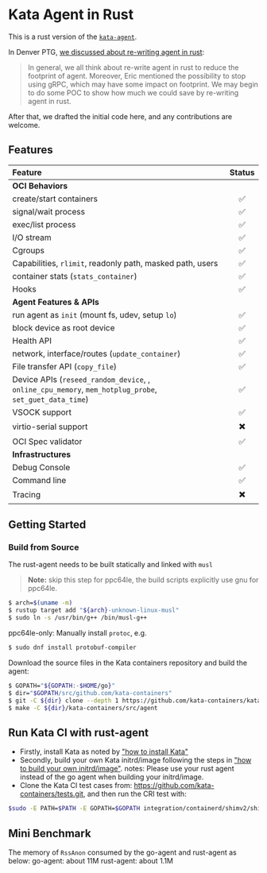 # Kata Agent in Rust

This is a rust version of the [`kata-agent`](https://github.com/kata-containers/agent).

In Denver PTG, [we discussed about re-writing agent in rust](https://etherpad.openstack.org/p/katacontainers-2019-ptg-denver-agenda):

> In general, we all think about re-write agent in rust to reduce the footprint of agent. Moreover, Eric mentioned the possibility to stop using gRPC, which may have some impact on footprint. We may begin to do some POC to show how much we could save by re-writing agent in rust.

After that, we drafted the initial code here, and any contributions are welcome.

## Features

| Feature | Status |
| :--|:--:|
| **OCI Behaviors** |
| create/start containers | :white_check_mark: |
| signal/wait process     | :white_check_mark: |
| exec/list process       | :white_check_mark: |
| I/O stream              | :white_check_mark: |
| Cgroups                 | :white_check_mark: |
| Capabilities, `rlimit`, readonly path, masked path, users | :white_check_mark: |
| container stats (`stats_container`)                     | :white_check_mark: |
| Hooks                   | :white_check_mark: |
| **Agent Features & APIs** |
| run agent as `init` (mount fs, udev, setup `lo`) | :white_check_mark: |
| block device as root device                      | :white_check_mark: |
| Health API                                       | :white_check_mark: |
| network, interface/routes (`update_container`)   | :white_check_mark: |
| File transfer API (`copy_file`)                  | :white_check_mark: |
| Device APIs (`reseed_random_device`, , `online_cpu_memory`, `mem_hotplug_probe`, `set_guet_data_time`) | :white_check_mark: |
| VSOCK support                                    | :white_check_mark: |
| virtio-serial support                            | :heavy_multiplication_x: |
| OCI Spec validator                               | :white_check_mark: |
| **Infrastructures**|
| Debug Console | :white_check_mark: |
| Command line  | :white_check_mark: |
| Tracing       | :heavy_multiplication_x: |

## Getting Started

### Build from Source
The rust-agent needs to be built statically and linked with `musl`

> **Note:** skip this step for ppc64le, the build scripts explicitly use gnu for ppc64le.

```bash
$ arch=$(uname -m)
$ rustup target add "${arch}-unknown-linux-musl"
$ sudo ln -s /usr/bin/g++ /bin/musl-g++
```

ppc64le-only: Manually install `protoc`, e.g.
```bash
$ sudo dnf install protobuf-compiler
```

Download the source files in the Kata containers repository and build the agent:
```bash
$ GOPATH="${GOPATH:-$HOME/go}"
$ dir="$GOPATH/src/github.com/kata-containers"
$ git -C ${dir} clone --depth 1 https://github.com/kata-containers/kata-containers
$ make -C ${dir}/kata-containers/src/agent
```

## Run Kata CI with rust-agent
   * Firstly, install Kata as noted by ["how to install Kata"](../../docs/install/README.md)
   * Secondly, build your own Kata initrd/image following the steps in ["how to build your own initrd/image"](../../docs/Developer-Guide.md#create-and-install-rootfs-and-initrd-image).
notes: Please use your rust agent instead of the go agent when building your initrd/image.
   * Clone the Kata CI test cases from: https://github.com/kata-containers/tests.git, and then run the CRI test with: 

```bash
$sudo -E PATH=$PATH -E GOPATH=$GOPATH integration/containerd/shimv2/shimv2-tests.sh
```

## Mini Benchmark
The memory of `RssAnon` consumed by the go-agent and rust-agent as below:
go-agent: about 11M
rust-agent: about 1.1M
